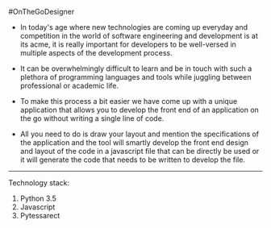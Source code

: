 #OnTheGoDesigner

- In today's age where new technologies are coming up everyday and competition in the world of software engineering and development is
at its acme, it is really important for developers to be well-versed in multiple aspects of the development process.
- It can be overwhelmingly difficult to learn and be in touch with such a plethora of programming languages and tools while juggling
between professional or academic life.

- To make this process a bit easier we have come up with a unique application that allows you to develop the front end of an application   on the go without writing a single line of code.

- All you need to do is draw your layout and mention the specifications of the application and the tool will smartly develop the front end design and layout of the code in a javascript file that can be directly be used or it will generate the code that needs to be written to develop the file.

------------


Technology stack:
1. Python 3.5
1. Javascript 
1. Pytessarect
